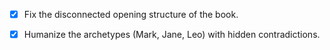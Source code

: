 - [x] Fix the disconnected opening structure of the book.
- [x] Humanize the archetypes (Mark, Jane, Leo) with hidden contradictions.
      